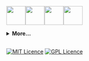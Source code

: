 <img src="https://cdn-images-1.medium.com/max/1200/1*0ei2MOQxAzF7krm-v60wnQ.jpeg" width="50" height="50"><img src="https://image.flaticon.com/icons/png/512/74/74897.png" width="50" height="50"><img src="https://alternative.me/media/256/manjaro-linux-icon-kcq66qcllp5d6xqk-c.png" width="50" height="50"><img src="https://upload.wikimedia.org/wikipedia/commons/thumb/4/4f/Icon-Vim.svg/1024px-Icon-Vim.svg.png" width="50" height="50"><br />




<details>
 <summary><strong>More...</strong></summary>
 
 
![Metrics](https://metrics.lecoq.io/Roagen7?template=classic&base.header=0&base.activity=0&base.community=0&base.repositories=0&base.metadata=0&isocalendar=1&stars=1&isocalendar.duration=half-year&stars.limit=4&config.timezone=Europe%2FWarsaw) 
 <strong>Hobbies...</strong>
   - astronomy :coffee: <br/>
   - cellular automata :computer:<br/>
   - sci-fi :loop:<br/>

 
</details>
<br />


 [![MIT Licence](https://badges.frapsoft.com/os/mit/mit.png?v=102)](https://opensource.org/licenses/mit-license.php) [![GPL Licence](https://badges.frapsoft.com/os/gpl/gpl.png?v=102)](https://opensource.org/licenses/GPL-3.0/)







